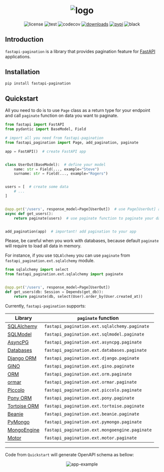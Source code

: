 <h1 align="center">
<img alt="logo" src="https://raw.githubusercontent.com/uriyyo/fastapi-pagination/main/docs/img/logo.png">
</h1>

<div align="center">
<img alt="license" src="https://img.shields.io/badge/License-MIT-lightgrey">
<img alt="test" src="https://github.com/uriyyo/fastapi-pagination/workflows/Test/badge.svg">
<img alt="codecov" src="https://codecov.io/gh/uriyyo/fastapi-pagination/branch/main/graph/badge.svg?token=QqIqDQ7FZi">
<a href="https://pepy.tech/project/fastapi-pagination"><img alt="downloads" src="https://pepy.tech/badge/fastapi-pagination"></a>
<a href="https://pypi.org/project/fastapi-pagination"><img alt="pypi" src="https://img.shields.io/pypi/v/fastapi-pagination"></a>
<img alt="black" src="https://img.shields.io/badge/code%20style-black-000000.svg">
</div>

## Introduction

`fastapi-pagination` is a library that provides pagination feature for [FastAPI](https://fastapi.tiangolo.com/)
applications.

## Installation

```bash
pip install fastapi-pagination
```

## Quickstart

All you need to do is to use `Page` class as a return type for your endpoint and call `paginate` function
on data you want to paginate.

```py
from fastapi import FastAPI
from pydantic import BaseModel, Field

# import all you need from fastapi-pagination
from fastapi_pagination import Page, add_pagination, paginate

app = FastAPI()  # create FastAPI app


class UserOut(BaseModel):  # define your model
    name: str = Field(..., example="Steve")
    surname: str = Field(..., example="Rogers")


users = [  # create some data
    # ...
]


@app.get('/users', response_model=Page[UserOut])  # use Page[UserOut] as response model
async def get_users():
    return paginate(users)  # use paginate function to paginate your data


add_pagination(app)  # important! add pagination to your app
```

Please, be careful when you work with databases, because default `paginate` will require to load all data in memory.

For instance, if you use `SQLAlchemy` you can use `paginate` from `fastapi_pagination.ext.sqlalchemy` module.

```py
from sqlalchemy import select
from fastapi_pagination.ext.sqlalchemy import paginate


@app.get('/users', response_model=Page[UserOut])
def get_users(db: Session = Depends(get_db)):
    return paginate(db, select(User).order_by(User.created_at))
```

Currently, `fastapi-pagination` supports:

| Library                                                                                     | `paginate` function                                 | 
|---------------------------------------------------------------------------------------------|-----------------------------------------------------|
| [SQLAlchemy](https://docs.sqlalchemy.org/en/14/orm/quickstart.html)                         | `fastapi_pagination.ext.sqlalchemy.paginate`        |
| [SQLModel](https://sqlmodel.tiangolo.com/)                                                  | `fastapi_pagination.ext.sqlmodel.paginate`          |
| [AsyncPG](https://magicstack.github.io/asyncpg/current/)                                    | `fastapi_pagination.ext.asyncpg.paginate`           |
| [Databases](https://www.encode.io/databases/)                                               | `fastapi_pagination.ext.databases.paginate`         |
| [Django ORM](https://docs.djangoproject.com/en/3.2/topics/db/queries/)                      | `fastapi_pagination.ext.django.paginate`            |
| [GINO](https://python-gino.org/)                                                            | `fastapi_pagination.ext.gino.paginate`              |
| [ORM](https://www.encode.io/orm/)                                                           | `fastapi_pagination.ext.orm.paginate`               |
| [ormar](https://collerek.github.io/ormar/)                                                  | `fastapi_pagination.ext.ormar.paginate`             |
| [Piccolo](https://piccolo-orm.readthedocs.io/en/latest/)                                    | `fastapi_pagination.ext.piccolo.paginate`           |
| [Pony ORM](https://docs.ponyorm.org/)                                                       | `fastapi_pagination.ext.pony.paginate`              |
| [Tortoise ORM](https://tortoise-orm.readthedocs.io/en/latest/)                              | `fastapi_pagination.ext.tortoise.paginate`          |
| [Beanie](https://roman-right.github.io/beanie/)                                             | `fastapi_pagination.ext.beanie.paginate`            |
| [PyMongo](https://pymongo.readthedocs.io/en/stable/)                                        | `fastapi_pagination.ext.pymongo.paginate`           |
| [MongoEngine](https://docs.mongoengine.org/)                                                | `fastapi_pagination.ext.mongoengine.paginate`       |
| [Motor](https://motor.readthedocs.io/en/stable/)                                            | `fastapi_pagination.ext.motor.paginate`             |


---

Code from `Quickstart` will generate OpenAPI schema as bellow:

<div align="center">
<img alt="app-example" src="https://raw.githubusercontent.com/uriyyo/fastapi-pagination/main/docs/img/example.jpeg">
</div>
